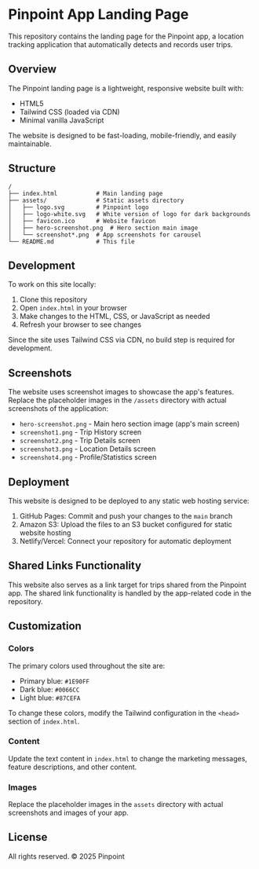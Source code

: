 # Pinpoint App Landing Page

This repository contains the landing page for the Pinpoint app, a location tracking application that automatically detects and records user trips.

## Overview

The Pinpoint landing page is a lightweight, responsive website built with:
- HTML5
- Tailwind CSS (loaded via CDN)
- Minimal vanilla JavaScript

The website is designed to be fast-loading, mobile-friendly, and easily maintainable.

## Structure

```
/
├── index.html           # Main landing page
├── assets/              # Static assets directory
│   ├── logo.svg         # Pinpoint logo
│   ├── logo-white.svg   # White version of logo for dark backgrounds
│   ├── favicon.ico      # Website favicon
│   ├── hero-screenshot.png  # Hero section main image
│   └── screenshot*.png  # App screenshots for carousel
└── README.md            # This file
```

## Development

To work on this site locally:

1. Clone this repository
2. Open `index.html` in your browser
3. Make changes to the HTML, CSS, or JavaScript as needed
4. Refresh your browser to see changes

Since the site uses Tailwind CSS via CDN, no build step is required for development.

## Screenshots

The website uses screenshot images to showcase the app's features. Replace the placeholder images in the `/assets` directory with actual screenshots of the application:

- `hero-screenshot.png` - Main hero section image (app's main screen)
- `screenshot1.png` - Trip History screen
- `screenshot2.png` - Trip Details screen
- `screenshot3.png` - Location Details screen
- `screenshot4.png` - Profile/Statistics screen

## Deployment

This website is designed to be deployed to any static web hosting service:

1. GitHub Pages: Commit and push your changes to the `main` branch
2. Amazon S3: Upload the files to an S3 bucket configured for static website hosting
3. Netlify/Vercel: Connect your repository for automatic deployment

## Shared Links Functionality

This website also serves as a link target for trips shared from the Pinpoint app. The shared link functionality is handled by the app-related code in the repository.

## Customization

### Colors

The primary colors used throughout the site are:
- Primary blue: `#1E90FF`
- Dark blue: `#0066CC`
- Light blue: `#87CEFA`

To change these colors, modify the Tailwind configuration in the `<head>` section of `index.html`.

### Content

Update the text content in `index.html` to change the marketing messages, feature descriptions, and other content.

### Images

Replace the placeholder images in the `assets` directory with actual screenshots and images of your app.

## License

All rights reserved. © 2025 Pinpoint
